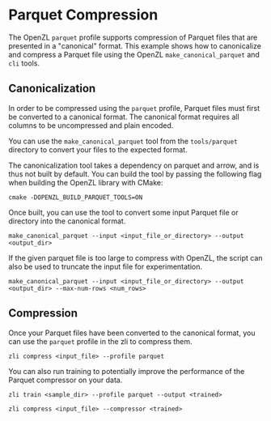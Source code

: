 # Parquet Compression
The OpenZL `parquet` profile supports compression of Parquet files that are presented in a "canonical" format. This example shows how to canonicalize and compress a Parquet file using the OpenZL `make_canonical_parquet` and `cli` tools.

## Canonicalization
In order to be compressed using the `parquet` profile, Parquet files must first be converted to a canonical format. The canonical format requires all columns to be uncompressed and plain encoded.

You can use the `make_canonical_parquet` tool from the `tools/parquet` directory to convert your files to the expected format.

The canonicalization tool takes a dependency on parquet and arrow, and is thus not built by default. You can build the tool by passing the following flag when building the OpenZL library with CMake:
```
cmake -DOPENZL_BUILD_PARQUET_TOOLS=ON
```

Once built, you can use the tool to convert some input Parquet file or directory into the canonical format.
```
make_canonical_parquet --input <input_file_or_directory> --output <output_dir>
```

If the given parquet file is too large to compress with OpenZL, the script can also be used to truncate the input file for experimentation.
```
make_canonical_parquet --input <input_file_or_directory> --output <output_dir> --max-num-rows <num_rows>
```

## Compression
Once your Parquet files have been converted to the canonical format, you can use the `parquet` profile in the zli to compress them.

```
zli compress <input_file> --profile parquet
```

You can also run training to potentially improve the performance of the Parquet compressor on your data.
```
zli train <sample_dir> --profile parquet --output <trained>
```
```
zli compress <input_file> --compressor <trained>
```
